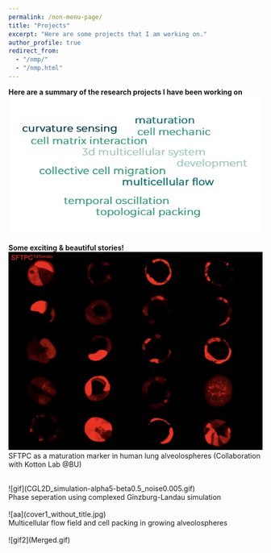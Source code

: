 ```yaml
---
permalink: /non-menu-page/
title: "Projects"
excerpt: "Here are some projects that I am working on."
author_profile: true
redirect_from: 
  - "/nmp/"
  - "/nmp.html"
---
```


**Here are a summary of the research projects I have been working on** <br/>
![xx](wordcloud.png)<br/>
<br/>
**Some exciting & beautiful stories!** <br/>
![xxx](SFTPC.png)<br/>
SFTPC as a maturation marker in human lung alveolospheres (Collaboration with Kotton Lab @BU) <br/> 

<br/>
![gif](CGL2D_simulation-alpha5-beta0.5_noise0.005.gif)<br/>
Phase seperation using complexed Ginzburg-Landau simulation<br/>

<br/>
![aa](cover1_without_title.jpg)<br/>
Multicellular flow field and cell packing in growing alveolospheres<br/>

<br/>
![gif2](Merged.gif)<br/>
<br/>


